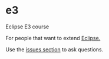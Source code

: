 # e3
Eclipse E3 course

For people that want to extend [Eclipse.](https://eclipse.org)

Use the [issues section](https://github.com/RemainSoftware/e3/issues) to ask questions.
